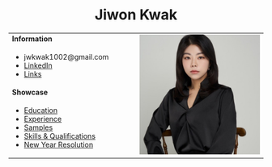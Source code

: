 <h1 align="center">Jiwon Kwak</h1>
<table>
  <tbody>
    <tr>
      <td><b>Information</b></td>
      <td width="50%" rowspan="4">
        <img alt="Photo" src="./assets/images/1710235569584.jpeg" />
      </td>
    </tr>
    <tr>
      <td>
        <ul>
          <li>jwkwak1002@gmail.com</li>
          <li><a href="https://www.linkedin.com/in/jiwon-kwak/" target="_blank">LinkedIn</a></li>
          <li><a href="./pages/links.md">Links</a></li>
        </ul>
      </td>
    </tr>
    <tr><td><b>Showcase</b></td></tr>
    <tr>
      <td width="50%">
        <ul>
          <li><a href="./pages/education.md">Education</a></li>
          <li><a href="./pages/experience.md">Experience</a></li>
          <li><a href="./pages/samples.md">Samples</a></li>
          <li><a href="./pages/qualifications.md">Skills & Qualifications</a></li>
          <li><a href="https://jiwon-lieb.github.io/my_page/">New Year Resolution</a></li>
        </ul>
      </td>
    </tr>
  </tbody>
</table>
